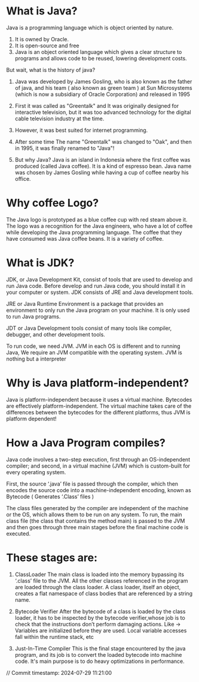 # What is Java?
Java is a programming language which is object oriented by nature.

1. It is owned by Oracle.
2. It is open-source and free
3. Java is an object oriented language which gives a clear structure to programs 
and allows code to be reused, lowering development costs.

But wait, what is the history of java?
1. Java was developed by James Gosling, who is also known as the father of java,
and his team ( also known as green team ) at Sun Microsystems 
(which is now a subsidiary of Oracle Corporation) and released in 1995

2. First it was called as "Greentalk" and It was originally designed for interactive television, 
but it was too advanced technology for the digital cable television industry at the time.

3. However, it was best suited for internet programming. 

4. After some time The name "Greentalk" was changed to "Oak", 
and then in 1995, it was finally renamed to "Java"!

5. But why Java?
Java is an island in Indonesia where the first coffee was produced (called Java coffee). 
It is a kind of espresso bean.
Java name was chosen by James Gosling while having a cup of coffee nearby his office.

# Why coffee Logo?
The Java logo is prototyped as a blue coffee cup with red steam above it. 
The logo was a recognition for the Java engineers, who have a lot of coffee 
while developing the Java programming language. 
The coffee that they have consumed was Java coffee beans. It is a variety of coffee.

# What is JDK?
JDK, or Java Development Kit, consist of tools that are used to develop and run Java code. 
Before develop and run Java code, you should install it in your computer or system.
JDK consists of JRE and Java development tools.

JRE or Java Runtime Environment is a package that provides an environment to only run 
the Java program on your machine. It is only used to run Java programs.

JDT or Java Development tools consist of many tools like 
compiler, debugger, and other development tools.

To run code, we need JVM. JVM in each OS is different and to running Java, 
We require an JVM compatible with the operating system.
JVM is nothing but a interpreter

# Why is Java platform-independent?
Java is platform-independent because it uses a virtual machine.
Bytecodes are effectively platform-independent. 
The virtual machine takes care of the differences between the bytecodes for the different platforms,
thus JVM is platform dependent!

# How a Java Program compiles?
Java code involves a two-step execution, 
first through an OS-independent compiler; 
and second, in a virtual machine (JVM) which is custom-built 
for every operating system.

First, the source ‘.java’ file is passed through the compiler, 
which then encodes the source code into a machine-independent encoding,
known as Bytecode ( Generates ‘.Class’ files )

The class files generated by the compiler are independent of the machine or the OS,
which allows them to be run on any system.
To run, the main class file (the class that contains the method main) is passed 
to the JVM and then goes through three main stages before the 
final machine code is executed. 

# These stages are:
1. ClassLoader
The main class is loaded into the memory bypassing its ‘.class’ file to the JVM.
All the other classes referenced in the program are loaded through the class loader.
A class loader, itself an object, creates a flat namespace of class bodies
that are referenced by a string name. 

2. Bytecode Verifier
After the bytecode of a class is loaded by the class loader, 
it has to be inspected by the bytecode verifier,whose job 
is to check that the instructions don’t perform damaging actions.
Like ->
Variables are initialized before they are used.
Local variable accesses fall within the runtime stack, etc

3. Just-In-Time Compiler
This is the final stage encountered by the java program, 
and its job is to convert the loaded bytecode into machine code.
It's main purpose is to do heavy optimizations in performance.

// Commit timestamp: 2024-07-29 11:21:00